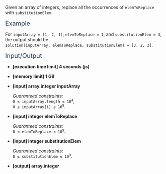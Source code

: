 <div class="markdown -arial"><p>Given an array of integers, replace all the occurrences of <code>elemToReplace</code> with <code>substitutionElem</code>.</p>
<p><span class="markdown--header" style="color:#2b3b52;font-size:1.4em">Example</span></p>
<p>For <code>inputArray = [1, 2, 1]</code>, <code>elemToReplace = 1</code>, and <code>substitutionElem = 3</code>, the output should be<br>
<code>solution(inputArray, elemToReplace, substitutionElem) = [3, 2, 3]</code>.</p>
<p><span class="markdown--header" style="color:#2b3b52;font-size:1.4em">Input/Output</span></p>
<ul>
<li>
<p><strong>[execution time limit] 4 seconds (js)</strong></p>
</li>
<li>
<p><strong>[memory limit] 1 GB</strong></p>
</li>
<li>
<p><strong>[input] array.integer inputArray</strong></p>
<p><em>Guaranteed constraints:</em><br>
<code>0 ≤ inputArray.length ≤ 10<sup>4</sup></code>,<br>
<code>0 ≤ inputArray[i] ≤ 10<sup>9</sup></code>.</p>
</li>
<li>
<p><strong>[input] integer elemToReplace</strong></p>
<p><em>Guaranteed constraints:</em><br>
<code>0 ≤ elemToReplace ≤ 10<sup>9</sup></code>.</p>
</li>
<li>
<p><strong>[input] integer substitutionElem</strong></p>
<p><em>Guaranteed constraints:</em><br>
<code>0 ≤ substitutionElem ≤ 10<sup>9</sup></code>.</p>
</li>
<li>
<p><strong>[output] array.integer</strong></p>
</li>
</ul>
</div>
